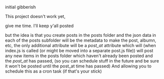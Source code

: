 initial gibberish


This project doesn't work yet,

give me time. I'll keep y'all posted

but the idea is that you create posts in the posts folder
and the json data in each of the posts subfolder will be the metadata to make the post, albumn, etc, the only additional attribute will be a *post_at* attribute which will (when index.js is called (or might be moved into a separate post.js file)) will post any new items in the posts folder which haven't already been posted and the *post_at* has passed, (so you can schedule stuff in the future and be sure it won't be posted until the post_at time has passed) And allowing you to schedule this as a cron task (if that's your stick)